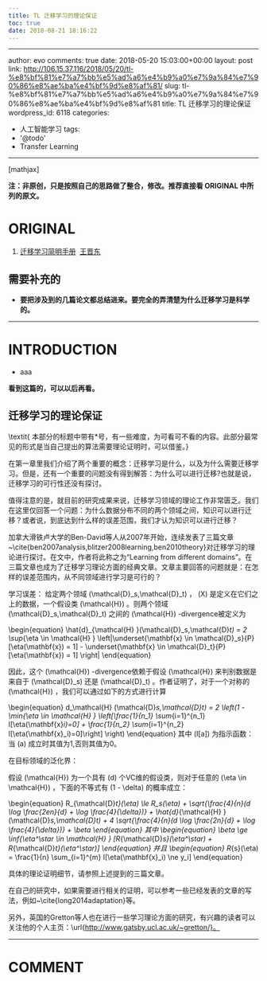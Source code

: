 ```yaml
---
title: TL 迁移学习的理论保证
toc: true
date: 2018-08-21 18:16:22
---
```

---
author: evo
comments: true
date: 2018-05-20 15:03:00+00:00
layout: post
link: http://106.15.37.116/2018/05/20/tl-%e8%bf%81%e7%a7%bb%e5%ad%a6%e4%b9%a0%e7%9a%84%e7%90%86%e8%ae%ba%e4%bf%9d%e8%af%81/
slug: tl-%e8%bf%81%e7%a7%bb%e5%ad%a6%e4%b9%a0%e7%9a%84%e7%90%86%e8%ae%ba%e4%bf%9d%e8%af%81
title: TL 迁移学习的理论保证
wordpress_id: 6118
categories:
- 人工智能学习
tags:
- '@todo'
- Transfer Learning
---

<!-- more -->

[mathjax]

**注：非原创，只是按照自己的思路做了整合，修改。推荐直接看 ORIGINAL 中所列的原文。**


# ORIGINAL





 	
  1. [迁移学习简明手册](https://github.com/jindongwang/transferlearning-tutorial)  [王晋东](https://zhuanlan.zhihu.com/p/35352154)




## 需要补充的





 	
  * **要把涉及到的几篇论文都总结进来。要完全的弄清楚为什么迁移学习是科学的。**





* * *





# INTRODUCTION





 	
  * aaa




**看到这篇的，可以以后再看。**




## 迁移学习的理论保证


\textit{
本部分的标题中带有*号，有一些难度，为可看可不看的内容。此部分最常见的形式是当自己提出的算法需要理论证明时，可以借鉴。}

在第一章里我们介绍了两个重要的概念：迁移学习是什么，以及为什么需要迁移学习。但是，还有一个重要的问题没有得到解答：为什么可以进行迁移?也就是说，迁移学习的可行性还没有探讨。

值得注意的是，就目前的研究成果来说，迁移学习领域的理论工作非常匮乏。我们在这里仅回答一个问题：为什么数据分布不同的两个领域之间，知识可以进行迁移？或者说，到底达到什么样的误差范围，我们才认为知识可以进行迁移？

加拿大滑铁卢大学的Ben-David等人从2007年开始，连续发表了三篇文章~\cite{ben2007analysis,blitzer2008learning,ben2010theory}对迁移学习的理论进行探讨。在文中，作者将此称之为“Learning from different domains”。在三篇文章也成为了迁移学习理论方面的经典文章。文章主要回答的问题就是：在怎样的误差范围内，从不同领域进行学习是可行的？

学习误差： 给定两个领域 \(\mathcal{D}_s,\mathcal{D}_t\) ， \(X\) 是定义在它们之上的数据，一个假设类 \(\mathcal{H}\) 。则两个领域 \(\mathcal{D}_s,\mathcal{D}_t\) 之间的 \(\mathcal{H}\) -divergence被定义为

\begin{equation}
\hat{d}_{\mathcal{H} }(\mathcal{D}_s,\mathcal{D}_t) = 2 \sup_{\eta \in \mathcal{H} } \left|\underset{\mathbf{x} \in \mathcal{D}_s}{P}[\eta(\mathbf{x}) = 1] - \underset{\mathbf{x} \in \mathcal{D}_t}{P}[\eta(\mathbf{x}) = 1] \right|
\end{equation}

因此，这个 \(\mathcal{H}\) -divergence依赖于假设 \(\mathcal{H}\) 来判别数据是来自于 \(\mathcal{D}_s\) 还是 \(\mathcal{D}_t\) 。作者证明了，对于一个对称的 \(\mathcal{H}\) ，我们可以通过如下的方式进行计算

\begin{equation}
d_\mathcal{H} (\mathcal{D}_s,\mathcal{D}_t) = 2 \left(1 - \min_{\eta \in \mathcal{H} } \left[\frac{1}{n_1} \sum_{i=1}^{n_1} I[\eta(\mathbf{x}_i)=0] + \frac{1}{n_2} \sum_{i=1}^{n_2} I[\eta(\mathbf{x}_i)=0]\right] \right)
\end{equation}
其中 \(I[a]\) 为指示函数：当 \(a\) 成立时其值为1,否则其值为0。

在目标领域的泛化界：

假设 \(\mathcal{H}\) 为一个具有 \(d\) 个VC维的假设类，则对于任意的 \(\eta \in \mathcal{H}\) ，下面的不等式有 \(1 - \delta\) 的概率成立：

\begin{equation}
R_{\mathcal{D}_t}(\eta) \le R_s(\eta) + \sqrt{\frac{4}{n}(d \log \frac{2en}{d} + \log \frac{4}{\delta})} + \hat{d}_{\mathcal{H} }(\mathcal{D}_s,\mathcal{D}_t) + 4 \sqrt{\frac{4}{n}(d \log \frac{2n}{d} + \log \frac{4}{\delta})} + \beta
\end{equation}
其中
\begin{equation}
\beta \ge \inf_{\eta^\star \in \mathcal{H} } [R_{\mathcal{D}_s}(\eta^\star) + R_{\mathcal{D}_t}(\eta^\star)]
\end{equation}
并且
\begin{equation}
R_{s}(\eta) = \frac{1}{n} \sum_{i=1}^{m} I[\eta(\mathbf{x}_i) \ne y_i]
\end{equation}

具体的理论证明细节，请参照上述提到的三篇文章。

在自己的研究中，如果需要进行相关的证明，可以参考一些已经发表的文章的写法，例如~\cite{long2014adaptation}等。

另外，英国的Gretton等人也在进行一些学习理论方面的研究，有兴趣的读者可以关注他的个人主页：\url{http://www.gatsby.ucl.ac.uk/~gretton/}。























* * *





# COMMENT



